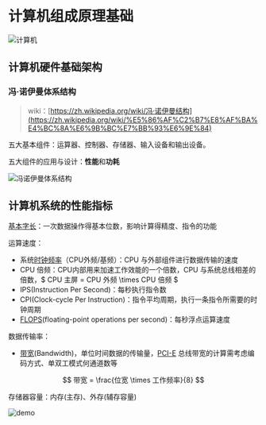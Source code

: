 # 计算机组成原理基础

![计算机](https://mypic-1258313760.cos.ap-guangzhou.myqcloud.com/img/20200216204537.png)

## 计算机硬件基础架构

### 冯·诺伊曼体系结构

>wiki：[https://zh.wikipedia.org/wiki/冯·诺伊曼结构](https://zh.wikipedia.org/wiki/%E5%86%AF%C2%B7%E8%AF%BA%E4%BC%8A%E6%9B%BC%E7%BB%93%E6%9E%84)

五大基本组件：运算器、控制器、存储器、输入设备和输出设备。

五大组件的应用与设计：**性能**和**功耗**

![冯诺伊曼体系结构](https://mypic-1258313760.cos.ap-guangzhou.myqcloud.com/img/20200216213049.png)

## 计算机系统的性能指标

[基本字长](https://zh.wikipedia.org/zh-hans/%E5%AD%97_(%E8%AE%A1%E7%AE%97%E6%9C%BA))：一次数据操作得基本位数，影响计算得精度、指令的功能

运算速度：
  - 系统[时钟频率](https://zh.wikipedia.org/zh-hans/%E6%97%B6%E9%92%9F%E9%A2%91%E7%8E%87)（CPU外频/基频）：CPU 与外部组件进行数据传输的速度
  - CPU 倍频：CPU内部用来加速工作效能的一个倍数，CPU 与系统总线相差的倍数，$ CPU 主屏 = CPU 外频 \times CPU 倍频 $
  - IPS(Instruction Per Second)：每秒执行指令数
  - CPI(Clock-cycle Per Instruction)：指令平均周期，执行一条指令所需要的时钟周期
  - [FLOPS](https://zh.wikipedia.org/zh-cn/%E6%AF%8F%E7%A7%92%E6%B5%AE%E9%BB%9E%E9%81%8B%E7%AE%97%E6%AC%A1%E6%95%B8)(floating-point operations per second)：每秒浮点运算速度

数据传输率：
  - [带宽](https://zh.wikipedia.org/wiki/%E5%B8%A6%E5%AE%BD)(Bandwidth)，单位时间数据的传输量，[PCI-E](https://zh.wikipedia.org/zh-cn/PCI_Express) 总线带宽的计算需考虑编码方式、单双工模式何通道数等

$$ 带宽 = \frac{位宽 \times 工作频率}{8} $$

存储器容量：内存(主存)、外存(辅存容量)

![demo](https://cdn.jsdelivr.net/gh/ssmath/mypic/img/20200226102903.jpg)
